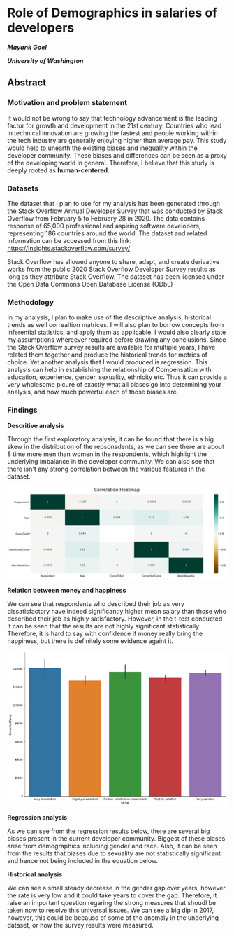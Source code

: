# Role of Demographics in salaries of developers

***Mayank Goel***

***University of Washington***

## Abstract

### Motivation and problem statement
It would not be wrong to say that technology advancement is the leading factor for growth and development in the 21st century. Countries who lead in technical innovation are growing the fastest and people working within the tech industry are generally enjoying higher than average pay. This study would help to unearth the existing biases and inequality within the developer community. These biases and differences can be seen as a proxy of the developing world in general. Therefore, I believe that this study is deeply rooted as **human-centered**. 

### Datasets
The dataset that I plan to use for my analysis has been generated through the Stack Overflow Annual Developer Survey that was conducted by Stack Overflow from February 5 to February 28 in 2020. The data contains response of 65,000 professional and aspiring software developers, representing 186 countries around the world. The dataset and related information can be accessed from this link: https://insights.stackoverflow.com/survey/

Stack Overflow has allowed anyone to share, adapt, and create derivative works from the public 2020 Stack Overflow Developer Survey results as long as they attribute Stack Overflow. The dataset has been licensed under the Open Data Commons Open Database License (ODbL)

### Methodology
In my analysis, I plan to make use of the descriptive analysis, historical trends as well correaltion matrices. I will also plan to borrow concepts from inferential statistics, and apply them as applicable. I would also clearly state my assumptions whereever required before drawing any conclusions. Since the Stack Overflow survey results are available for multiple years, I have related them together and produce the historical trends for metrics of choice. Yet another  analysis that I would produced is regression. This analysis can help in establishing the relationship of  Compensation with education, experience, gender, sexuality, ethnicity etc. Thus it can provide a very wholesome picure of exactly what all biases go into determining your analysis, and how much powerful each of those biases are.

### Findings

**Descritive analysis** 

Through the first exploratory analysis, it can be found that there is a big skew in the distribution of the repsonsdents, as we can see there are about 8 time more men than women in the respondents, which highlight the underlying imbalance in the developer community. We can also see that there isn't any strong correlation between the various features in the dataset.

![alt text](https://github.com/mickkygoel/data-512-final/blob/main/Output/heatmap.png)

**Relation between money and happiness**

We can see that respondents who described their job as very dissatisfactory have indeed significantly higher mean salary than those who described their job as highly satisfactory. However, in the t-test conducted it can be seen that the results are not highly significant statistically. Therefore, it is hard to say with confidence if money really bring the happiness, but there is definitely some evidence againt it.

![alt text](https://github.com/mickkygoel/data-512-final/blob/main/Output/Salary%20vs%20satisfaction.png)

**Regression analysis** 

As we can see from the regression results below, there are several big biases present in the current developer community. Biggest of these biases arise from demographics including gender and race. Also, it can be seen from the results that biases due to sexuality are not statistically significant and hence not being included in the equation below.

**Historical analysis** 

We can see a small steady decrease in the gender gap over years,  however the rate is very low and it could take years to cover the gap. Therefore, it raise an important question regaring the strong measures that shoudl be taken now to resolve this universal issues.  We can see a big dip in 2017, however, this could be because of some of the anomaly in the underlying dataset, or how the survey results were measured.
